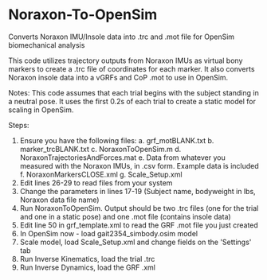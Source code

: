 # Noraxon-To-OpenSim
Converts Noraxon IMU/Insole data into .trc and .mot file for OpenSim biomechanical analysis

This code utilizes trajectory outputs from Noraxon IMUs as virtual bony markers to create a .trc file of coordinates for each marker. It also converts Noraxon insole data into a vGRFs and CoP .mot to use in OpenSim.

Notes: This code assumes that each trial begins with the subject standing in a neutral pose. It uses the first 0.2s of each trial to create a static model for scaling in OpenSim.

Steps:
1. Ensure you have the following files:
   a. grf_motBLANK.txt
   b. marker_trcBLANK.txt
   c. NoraxonToOpenSim.m
   d. NoraxonTrajectoriesAndForces.mat
   e. Data from whatever you measured with the Noraxon IMUs, in .csv form. Example data is included
   f. NoraxonMarkersCLOSE.xml
   g. Scale_Setup.xml
3. Edit lines 26-29 to read files from your system 
4. Change the parameters in lines 17-19 (Subject name, bodyweight in lbs, Noraxon data file name)
5. Run NoraxonToOpenSim. Output should be two .trc files (one for the trial and one in a static pose) and one .mot file (contains insole data)
6. Edit line 50 in grf_template.xml to read the GRF .mot file you just created
7. In OpenSim now - load gait2354_simbody.osim model
8. Scale model, load Scale_Setup.xml and change fields on the 'Settings' tab
9. Run Inverse Kinematics, load the trial .trc
10. Run Inverse Dynamics, load the GRF .xml
